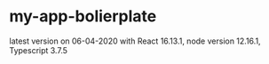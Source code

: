 # my-app-bolierplate
latest version on 06-04-2020 with React 16.13.1,  node version 12.16.1, Typescript 3.7.5
